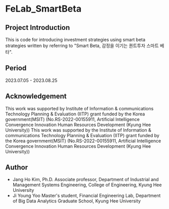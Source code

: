 # FeLab_SmartBeta

## Project Introduction
This is code for introducing investment strategies using smart beta strategies written by referring to "Smart Beta, 감정을 이기는 퀀트투자 스마트 베타".
<br>

## Period
2023.07.05 - 2023.08.25
<br>

## Acknowledgement
This work was supported by Institute of Information & communications Technology Planning & Evaluation (IITP) grant funded by the Korea government(MSIT) 
(No.RS-2022-00155911, Artificial Intelligence Convergence Innovation Human Resources Development (Kyung Hee University))
This work was supported by the Institute of Information & communications Technology Planning & Evaluation (IITP) grant funded by the Korea government(MSIT) 
(No.RS-2022-00155911, Artificial Intelligence Convergence Innovation Human Resources Development (Kyung Hee University))

## Author
* Jang Ho Kim, Ph.D.
Associate professor, Department of Industrial and Management Systems Engineering, College of Engineering, Kyung Hee University
* Ji Young Yoo
Master's student, Financial Engineering Lab, Department of Big Data Analytics Graduate School,  Kyung Hee University
